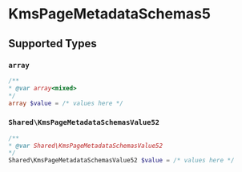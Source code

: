 # KmsPageMetadataSchemas5


## Supported Types

### `array`

```php
/**
* @var array<mixed>
*/
array $value = /* values here */
```

### `Shared\KmsPageMetadataSchemasValue52`

```php
/**
* @var Shared\KmsPageMetadataSchemasValue52
*/
Shared\KmsPageMetadataSchemasValue52 $value = /* values here */
```

